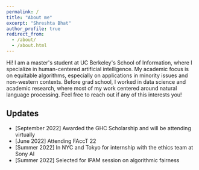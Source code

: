```yaml
---
permalink: /
title: "About me"
excerpt: "Shreshta Bhat"
author_profile: true
redirect_from: 
  - /about/
  - /about.html
---
```


Hi! I am a master's student at UC Berkeley's School of Information, where I specialize in human-centered artificial intelligence. My academic focus is on equitable algorithms, especially on applications in minority issues and non-western contexts. 
Before grad school, I worked in data science and academic research, where most of my work centered around natural language processing. Feel free to reach out if any of this interests you!


Updates
------
* [September 2022] Awarded the GHC Scholarship and will be attending virtually
* [June 2022] Attending FAccT 22
* [Summer 2022] In NYC and Tokyo for internship with the ethics team at Sony AI
* [Summer 2022] Selected for IPAM session on algorithmic fairness

